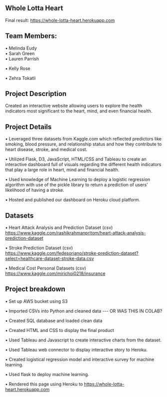 ## Whole Lotta Heart
Final result: https://whole-lotta-heart.herokuapp.com

## Team Members:
• Melinda Eudy   
• Sarah Green   
• Lauren Parrish 

• Kelly Rose 

• Zehra Tokatli

## Project Description
Created an interactive website allowing users to explore the health indicators most significant to the heart, mind, and even financial health. 

## Project Details
• Leveraged three datasets from Kaggle.com which reflected predictors like smoking, blood pressure, and relationship status and how they contribute to heart disease, stroke, and medical cost.

• Utilized Flask, D3,  JavaScript, HTML/CSS and Tableau to create an interactive dashboard full of visuals regarding the different health indicators that play a large role in heart, mind and financial health.

• Used knowledge of Machine Learning to deploy a logistic regression algorithm with use of the pickle library to return a prediction of users' likelihood of having a stroke.

• Hosted and published our dashboard on Heroku cloud platform.

## Datasets
• Heart Attack Analysis and Prediction Dataset (csv)
  https://www.kaggle.com/rashikrahmanpritom/heart-attack-analysis-prediction-dataset

• Stroke Prediction Dataset (csv)
  https://www.kaggle.com/fedesoriano/stroke-prediction-dataset?select=healthcare-dataset-stroke-data.csv

• Medical Cost Personal Datasets (csv)
  https://www.kaggle.com/mirichoi0218/insurance

## Project breakdown

• Set up AWS bucket using S3

• Imported CSVs into Python and cleaned data --- OR WAS THIS IN COLAB?

• Created SQL database and loaded clean data 

• Created HTML and CSS to display the final product

• Used Tableau and Javascript to create interactive charts from the dataset. 

• Used Tableau web connector to display interactive story to Heroku.

• Created logistical regression model and interactive survey for machine learning.

• Used flask to deploy machine learning.

• Rendered this page using Heroku to https://whole-lotta-heart.herokuapp.com
